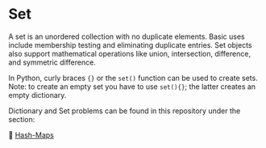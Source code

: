 # Set

<p>  A set is an unordered collection with no duplicate elements. Basic uses include membership testing and eliminating duplicate entries. Set objects also support mathematical operations like union, intersection, difference, and symmetric difference. </p> 

<p> In Python, curly braces <code>{}</code> or the <code>set()</code> function can be used to create sets. Note: to create an empty set you have to use <code>set()</code, not <code>{}</code>; the latter creates an empty dictionary.</p>

<p> Dictionary and Set problems can be found in this repository under the section:</p> 

:link: [Hash-Maps](/2%20Data%20Structures.md)
